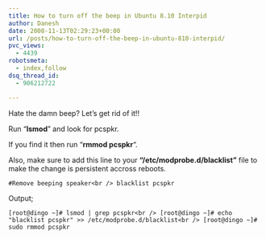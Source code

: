 ```yaml
---
title: How to turn off the beep in Ubuntu 8.10 Interpid
author: Danesh
date: 2008-11-13T02:29:23+00:00
url: /posts/how-to-turn-off-the-beep-in-ubuntu-810-interpid/
pvc_views:
  - 4439
robotsmeta:
  - index,follow
dsq_thread_id:
  - 906212722

---
```

Hate the damn beep? Let&#8217;s get rid of it!!

Run &#8220;**lsmod**&#8221; and look for pcspkr.

If you find it then run &#8220;**rmmod pcspkr**&#8220;.

Also, make sure to add this line to your **&#8220;/etc/modprobe.d/blacklist&#8221;** file to make the change is persistent accross reboots.

`#Remove beeping speaker<br />
blacklist pcspkr`

Output;

`[root@dingo ~]# lsmod | grep pcspkr<br />
[root@dingo ~]# echo "blacklist pcspkr" >> /etc/modprobe.d/blacklist<br />
[root@dingo ~]# sudo rmmod pcspkr`